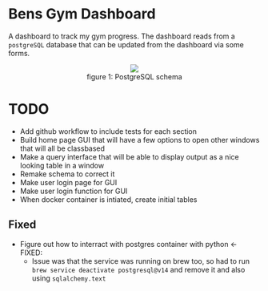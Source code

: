 # Bens Gym Dashboard

A dashboard to track my gym progress. The dashboard reads from a `postgreSQL` database that can be updated from the dashboard via some forms.

<figure align = "center">
    <img src = "https://user-images.githubusercontent.com/90726430/198308558-5074d60e-9189-4e8e-a033-35e3e38a7d44.png" />
    <figcaption >figure 1: PostgreSQL schema</figcaption>
</figure>

# TODO

- Add github workflow to include tests for each section
- Build home page GUI that will have a few options to open other windows that will all be classbased
- Make a query interface that will be able to display output as a nice looking table in a window
- Remake schema to correct it 
- Make user login page for GUI
- Make user login function for GUI
- When docker container is intiated, create initial tables

## Fixed

- Figure out how to interract with postgres container with python <- FIXED:
  - Issue was that the service was running on brew too, so had to run `brew service deactivate postgresql@v14` and remove it and also using `sqlalchemy.text`
